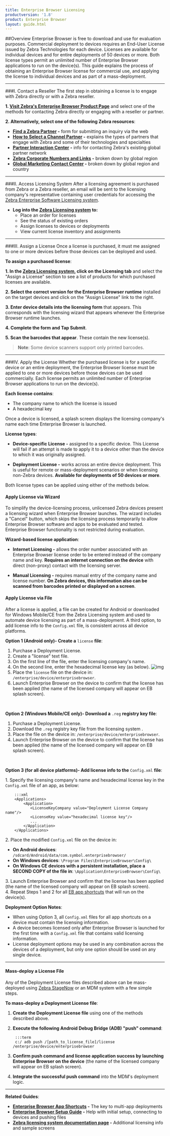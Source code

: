 ```yaml
---
title: Enterprise Browser Licensing
productversion: '1.8'
product: Enterprise Browser
layout: guide.html
---
```

##Overview 
Enterprise Browser is free to download and use for evaluation purposes. Commercial deployment to devices requires an End-User License issued by Zebra Technologies for each device. Licenses are available for individual devices and for entire deployments of 50 devices or more. Both license types permit an unlimited number of Enterprise Browser applications to run on the device(s). This guide explains the process of obtaining an Enterprise Browser license for commercial use, and applying the license to individual devices and as part of a mass-deployment.

-----

###I. Contact a Reseller 
The first step in obtaining a license is to engage with Zebra directly or with a Zebra reseller. 

**&#49;. [Visit Zebra's Enterprise Browser Product Page](https://www.zebra.com/us/en/products/software/mobile-computers/mobile-app-utilities/enterprise-browser.html)** and select one of the methods for contacting Zebra directly or engaging with a reseller or partner. 

**&#50;. Alternatively, select one of the following Zebra resources**: 

* **[Find a Zebra Partner](https://www.zebra.com/us/en/partners/find-a-zebra-partner.html) -** form for submitting an inquiry via the web
* **[How to Select a Channel Partner](https://www.zebra.com/us/en/partners/find-a-zebra-partner/selecting-the-right-channel-partner.html) -** explains the types of partners that engage with Zebra and some of their technologies and specialties
* **[Partner Interaction Center](https://www.zebra.com/us/en/partners/partner-interaction-center.html) -** info for contacting Zebra's existing global partner network
* **[Zebra Corporate Numbers and Links](https://www.zebra.com/us/en/about-zebra/contact-zebra.html) -** broken down by global region
* **[Global Marketing Contact Center](https://www.zebra.com/us/en/about-zebra/contact-zebra/marketing-contact-center.html) -** broken down by global region and country

-----

###II. Access Licensing System
After a licensing agreement is purchased from Zebra or a Zebra reseller, an email will be sent to the licensing company's representative containing user credentials for accessing the [Zebra Enterprise Software Licensing system](https://softwarelicensing.zebra.com/documentation/index.html). 

* **Log into the [Zebra Licensing system](https://softwarelicensing.zebra.com/) to:** 
	* Place an order for licenses
	* See the status of existing orders
	* Assign licenses to devices or deployments
	* View current license inventory and assignments

-----

###III. Assign a License
Once a license is purchased, it must me assigned to one or more devices before those devices can be deployed and used. 

**To assign a purchased license**: 

**&#49;. In the [Zebra Licensing system](https://softwarelicensing.zebra.com/), click on the Licensing tab** and select the "Assign a License" section to see a list of products for which purchased licenses are available.

**&#50;. Select the correct version for the Enterprise Browser runtime** installed on the target devices and click on the "Assign License" link to the right.

**&#51;. Enter device details into the licensing form** that appears. This corresponds with the licensing wizard that appears whenever the Enterprise Browser runtime launches.

**&#52;. Complete the form and Tap Submit**. 

**&#53;. Scan the barcodes that appear**. These contain the new license(s). 

> **Note**: Some device scanners support only printed barcodes. 

-----

###IV. Apply the License
Whether the purchased license is for a specific device or an entire deployment, the Enterprise Browser license must be applied to one or more devices before those devices can be used commercially. Each license permits an unlimited number of Enterprise Browser applications to run on the device(s). 

**Each license contains**:
* The company name to which the license is issued
* A hexadecimal key

Once a device is licensed, a splash screen displays the licensing company's name each time Enterprise Browser is launched. 

**License types**:
* **Device-specific License -** assigned to a specific device. This License will fail if an attempt is made to apply it to a device other than the device to which it was originally assigned.

* **Deployment License -** works across an entire device deployment. This is useful for remote or mass-deployment scenarios or when licensing non-Zebra devices. **Available for deployments of 50 devices or more**.  

Both license types can be applied using either of the methods below.  

#### Apply License via Wizard
To simplify the device-licensing process, unlicensed Zebra devices present a licensing wizard when Enterprise Browser launches. The wizard includes a "Cancel" button, which skips the licensing process temporarily to allow Enterprise Browser software and apps to be evaluated and tested. Enterprise Browser functionality is not restricted during evaluation. 

**Wizard-based license application**: 
* **Internet Licensing -** allows the order number associated with an Enterprise Browser license order to be entered instead of the company name and key. **Requires an internet connection on the device** with direct (non-proxy) contact with the licensing server.

* **Manual Licensing -** requires manual entry of the company name and license number. **On Zebra devices, this information also can be scanned from barcodes printed or displayed on a screen**.

#### Apply License via File
After a license is applied, a file can be created for Android or downloaded for Windows Mobile/CE from the Zebra Licensing system and used to automate device licensing as part of a mass-deployment. A third option, to add license info to the `Config.xml` file, is consistent across all device platforms. 

**Option 1 (Android only)- Create a** `license` **file**:

1. Purchase a Deployment License.
2. Create a "license" text file. 
3. On the first line of the file, enter the licensing company's name.
4. On the second line, enter the hexadecimal license key (as below).
![img](../../images/Android_license_file.png)
5. Place the `license` file on the device in: `/enterprise/device/enterprisebrowser`.
6. Launch Enterprise Browser on the device to confirm that the license has been applied (the name of the licensed company will appear on EB splash screen).
<br>

**Option 2 (Windows Mobile/CE only)- Download a** `.reg` **registry key file**:

1. Purchase a Deployment License.
2. Download the `.reg` registry key file from the licensing system .
3. Place the file on the device in: `/enterprise/device/enterprisebrowser`.
4. Launch Enterprise Browser on the device to confirm that the license has been applied (the name of the licensed company will appear on EB splash screen).
<br>

**Option 3 (for all device platforms)- Add license info to the** `Config.xml` **file**:

&#49;. Specify the licensing company's name and hexadecimal license key in the `Config.xml` file of an app, as below: 

	
		:::xml
		<Applications>
			<Application> 
			   <LicenseKeyCompany value="Deployment License Company name"/>
			   <LicenseKey value="hexadecimal license key"/>
			   ...
			</Application> 
		</Applications>
	
&#50;. Place the modified `Config.xml` file on the device in:
* **On Android devices**: `/sdcard/Android/data/com.symbol.enterprisebrowser/`
* **On Windows devices**: `\Program Files\EnterpriseBrowser\Config\`
* **On Windows CE devices with a persistent installation, place a SECOND COPY of the file in**: `\Application\EnterpriseBrowser\Config\`

&#51;. Launch Enterprise Browser and confirm that the license has been applied (the name of the licensed company will appear on EB splash screen). <br>
&#52;. Repeat Steps 1 and 2 for all [EB app shortcuts](../ShortcutCreator/) that will run on the device(s). 
<br>

**Deployment Option Notes**: 

* When using Option 3, all `Config.xml` files for all app shortcuts on a device must contain the licensing information. 
* A device becomes licensed only after Enterprise Browser is launched for the first time with a `Config.xml` file that contains valid licensing information. 
* License deployment options may be used in any combination across the devices of a deployment, but only one option should be used on any single device. 

-----

#### Mass-deploy a License File
Any of the Deployment License files described above can be mass-deployed using [Zebra StageNow](/stagenow/2-3/about/) or an MDM system with a few simple steps.

**To mass-deploy a Deployment License file**: 

1. **Create the Deployment License file** using one of the methods described above.
2. **Execute the following Android Debug Bridge (ADB) "push" command**: 
	
		:::term
		c:/ adb push /[path_to_license_file]/license /enterprise/device/enterprisebrowser

3. **Confirm push command and license application success by launching Enterprise Browser on the device** (the name of the licensed company will appear on EB splash screen).
4. **Integrate the successful push command** into the MDM's deployment logic.

-----

**Related Guides**:
* **[Enterprise Browser App Shortcuts](../ShortcutCreator/) -** The key to multi-app deployments 
* **[Enterprise Browser Setup Guide](../setup/) -** Help with initial setup, connecting to devices and pushing files
* **[Zebra licensing system documentation page](https://softwarelicensing.zebra.com/documentation/index.html) -** Additional licensing info and sample screens


